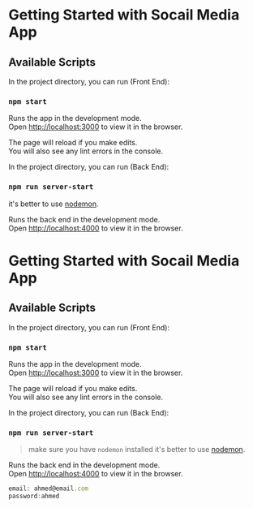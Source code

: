 # Getting Started with Socail Media App

## Available Scripts

In the project directory, you can run (Front End):

### `npm start`

Runs the app in the development mode.\
Open [http://localhost:3000](http://localhost:3000) to view it in the browser.

The page will reload if you make edits.\
You will also see any lint errors in the console.

In the project directory, you can run (Back End):

### `npm run server-start`

it's better to use [nodemon](https://github.com/remy/nodemon).

Runs the back end in the development mode.\
Open [http://localhost:4000](http://localhost:4000) to view it in the browser.
# Getting Started with Socail Media App

## Available Scripts

In the project directory, you can run (Front End):

### `npm start`

Runs the app in the development mode.\
Open [http://localhost:3000](http://localhost:3000) to view it in the browser.

The page will reload if you make edits.\
You will also see any lint errors in the console.

In the project directory, you can run (Back End):

### `npm run server-start`

> make sure you have `nodemon` installed
> it's better to use [nodemon](https://github.com/remy/nodemon).

Runs the back end in the development mode.\
Open [http://localhost:4000](http://localhost:4000) to view it in the browser.

```js
email: ahmed@email.com
password:ahmed
```

